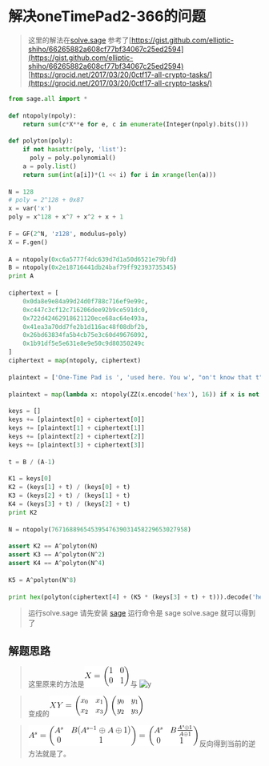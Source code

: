 # 解决oneTimePad2-366的问题

> 这里的解法在[solve.sage](./solve.sage)
> 参考了[https://gist.github.com/elliptic-shiho/66265882a608cf77bf34067c25ed2594](https://gist.github.com/elliptic-shiho/66265882a608cf77bf34067c25ed2594)
> [https://grocid.net/2017/03/20/0ctf17-all-crypto-tasks/](https://grocid.net/2017/03/20/0ctf17-all-crypto-tasks/)

```python
from sage.all import *

def ntopoly(npoly):
    return sum(c*X**e for e, c in enumerate(Integer(npoly).bits()))

def polyton(poly):
    if not hasattr(poly, 'list'):
      poly = poly.polynomial()
    a = poly.list()
    return sum(int(a[i])*(1 << i) for i in xrange(len(a)))

N = 128
# poly = 2^128 + 0x87
x = var('x')
poly = x^128 + x^7 + x^2 + x + 1

F = GF(2^N, 'z128', modulus=poly)
X = F.gen()

A = ntopoly(0xc6a5777f4dc639d7d1a50d6521e79bfd)
B = ntopoly(0x2e18716441db24baf79ff92393735345)
print A

ciphertext = [
    0x0da8e9e84a99d24d0f788c716ef9e99c,
    0xc447c3cf12c716206dee92b9ce591dc0,
    0x722d42462918621120ece68ac64e493a,
    0x41ea3a70dd7fe2b1d116ac48f08dbf2b,
    0x26bd63834fa5b4cb75e3c60d49676092,
    0x1b91df5e5e631e8e9e50c9d80350249c
]
ciphertext = map(ntopoly, ciphertext)

plaintext = ['One-Time Pad is ', 'used here. You w', "on't know that t", 'he flag is flag{', None, '}.']

plaintext = map(lambda x: ntopoly(ZZ(x.encode('hex'), 16)) if x is not None else None, plaintext)

keys = []
keys += [plaintext[0] + ciphertext[0]]
keys += [plaintext[1] + ciphertext[1]]
keys += [plaintext[2] + ciphertext[2]]
keys += [plaintext[3] + ciphertext[3]]

t = B / (A-1)

K1 = keys[0]
K2 = (keys[1] + t) / (keys[0] + t)
K3 = (keys[2] + t) / (keys[1] + t)
K4 = (keys[3] + t) / (keys[2] + t)
print K2

N = ntopoly(76716889654539547639031458229653027958)

assert K2 == A^polyton(N)
assert K3 == A^polyton(N^2) 
assert K4 == A^polyton(N^4)

K5 = A^polyton(N^8)

print hex(polyton(ciphertext[4] + (K5 * (keys[3] + t) + t))).decode('hex')

```

> 运行solve.sage 请先安装 [sage](http://www.sagemath.org/download.html)
> 运行命令是 sage solve.sage 就可以得到了

## 解题思路
> 这里原来的方法是![x](x.png) 与 ![y](y.png)

> 变成的![xy](xy.png)

> ![ab](ab.png)
> 反向得到当前的逆方法就是了。